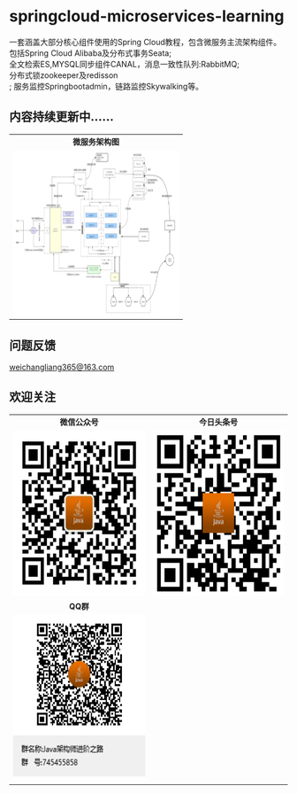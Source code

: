 # springcloud-microservices-learning
一套涵盖大部分核心组件使用的Spring Cloud教程，包含微服务主流架构组件。<br/>
包括Spring Cloud Alibaba及分布式事务Seata;<br/>
全文检索ES,MYSQL同步组件CANAL，消息一致性队列:RabbitMQ;<br/>
分布式锁zookeeper及redisson<br/>;
服务监控Springbootadmin，链路监控Skywalking等。

内容持续更新中......
-----------------------------------
<table>
    <tr>
        <td><center><strong>微服务架构图</strong></center></td>
	</tr>
    <tr>
        <td><img width=300px height=300px alt="微服务架构图" src="https://github.com/nanpugood/springcloud-microservices-learning/blob/main/doc/proImage/microservices.jpg"/></td>
    </tr>	
</table>


问题反馈
-----------------------------------
weichangliang365@163.com

欢迎关注
-----------------------------------  
<table>
    <tr>
        <td><center><strong>微信公众号</strong></center></td>
        <td><center><strong>今日头条号</strong></center></td>
	</tr>
    <tr>
        <td><img width=300px height=300px alt="微信公众号" src="https://github.com/nanpugood/springcloud-microservices-learning/blob/main/doc/proImage/weixin.jpg"/></td>
        <td><img width=300px height=300px alt="今日头条号" src="https://github.com/nanpugood/springcloud-microservices-learning/blob/main/doc/proImage/toutiaohao.png"/></td>
    </tr>	
    <tr>
        <td><center><strong>QQ群</strong></center></td>
    </tr>
    <tr>
        <td><img width=300px height=300px alt="QQ群" src="https://github.com/nanpugood/springcloud-microservices-learning/blob/main/doc/proImage/qq.png"/></td>
    </tr>
</table>
